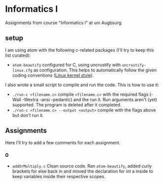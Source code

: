 # Informatics I
Assignments from course "Informatics I" at uni Augbsurg.

## setup

I am using atom with the following c-related packages (I'll try to keep this
list curated):

 - `atom-beautify` configured for C, using uncrustify with `uncrustify-linux.cfg`
    as configuration. This helps to automatically follow the given coding
    conventions ([Linux kernel style](https://www.kernel.org/doc/Documentation/process/coding-style.rst)).

I also wrote a small script to compile and run the code. This is how to use it:

 - `./run-c <filename.c>` compile `<filename.c>` with the required flags
    (-Wall -Wextra -ansi -pedantic) and the run it. Run arguments aren't (yet)
    supported. The program is deleted after it completed.
 - `./run-c <filename.c> --output <output>` compile with the flags above but
    don't run it.

## Assignments

Here I'll try to add a few comments for each assignment.

### 0

 - `addOrMultiply.c` Clean source code. Ran `atom-beautify`, added curly
    brackets for else back in and moved the declaration for int a inside to
    keep variables inside their respective scopes.
